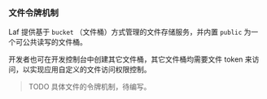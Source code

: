 
### 文件令牌机制

Laf 提供基于 `bucket` （文件桶）方式管理的文件存储服务，并内置 `public` 为一个可公共读写的文件桶。

开发者也可在开发控制台中创建其它文件桶，其它文件桶均需要文件 token 来访问，以实现应用自定义的文件访问权限控制。


> TODO 具体文件的令牌机制，待编写。